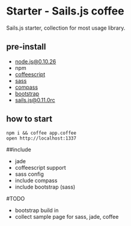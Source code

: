 # Starter - Sails.js coffee

Sails.js starter, collection for most usage library.

## pre-install

 * node.js@0.10.26
 * npm
 * [coffeescript](http://coffeescript.org/)
 * [sass](http://sass-lang.com/install)
 * [compass](http://compass-style.org/install/)
 * [bootstrap](https://github.com/twbs/bootstrap-sass)
 * [sails.js@0.11.0rc](http://sailsjs.org/)

## how to start

```
npm i && coffee app.coffee
open http://localhost:1337
```

##include

 * jade
 * coffeescript support
 * sass config
 * include compass
 * include bootstrap (sass)

#TODO

 * bootstrap build in
 * collect sample page for sass, jade, coffee

